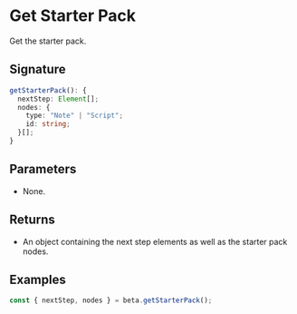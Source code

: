 # Get Starter Pack

Get the starter pack.

## Signature

```TypeScript
getStarterPack(): {
  nextStep: Element[];
  nodes: {
    type: "Note" | "Script";
    id: string;
  }[];
}
```

## Parameters

- None.

## Returns

- An object containing the next step elements as well as the starter pack nodes.

## Examples

```TypeScript
const { nextStep, nodes } = beta.getStarterPack();
```
